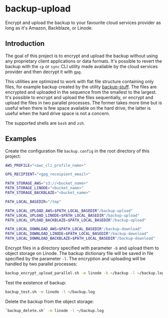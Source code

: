 backup-upload
==========

Encrypt and upload the backup to your favourite cloud services provider as long as it's Amazon, Backblaze, or Linode.

Introduction
---------

The goal of this project is to encrypt and upload the backup without using any proprietary client applications or data formats. It's possible to revert the backup with the `cp` or `sync` CLI utility made available by the cloud services provider and then decrypt it with `gpg`.

This utilities are optimized to work with flat file structure containing only files, for example backup created by the utility [backup-stuff](). The files are encrypted and uploaded in the sequence from the smallest to the largest. It's possible to encrypt and upload the files sequentially, or encrypt and upload the files in two parallel processes. The former takes more time but is useful when there is few space available on the hard drive, the latter is useful when the hard drive space is not a concern. 

The supported shells are `bash` and `zsh`.

Examples
---------

Create the configuration file `backup.config` in the root directory of this project:

```bash
AWS_PROFILE="<awc_cli_profile_name>"

GPG_RECIPIENT="<gpg_receipient_email>"

PATH_STORAGE_AWS="s3://<bucket_name>"
PATH_STORAGE_LINODE="<bucket_name>"
PATH_STORAGE_BACKBLAZE="<bucket_name>"

PATH_LOCAL_BASEDIR="/tmp"

PATH_LOCAL_UPLOAD_AWS=$PATH_LOCAL_BASEDIR"/backup-upload"
PATH_LOCAL_UPLOAD_LINODE=$PATH_LOCAL_BASEDIR"/backup-upload"
PATH_LOCAL_UPLOAD_BACKBLAZE=$PATH_LOCAL_BASEDIR"/backup-upload"

PATH_LOCAL_DOWNLOAD_AWS=$PATH_LOCAL_BASEDIR"/backup-download"
PATH_LOCAL_DOWNLOAD_LINODE=$PATH_LOCAL_BASEDIR"/backup-download"
PATH_LOCAL_DOWNLOAD_BACKBLAZE=$PATH_LOCAL_BASEDIR"/backup-download"
```

Encrypt files in a directory specified with parameter `-b` and upload them to object storage on Linode. The backup dictionary file will be saved in file specified by the parameter `-l`. The encryption and uploading will be handled by two parallel processes:
```bash
backup_encrypt_upload_parallel.sh -m linode -b ~/backup -l ~/backup.log
```
Test the existence of backup:
```bash
backup_test.sh -m linode -l ~/backup.log
```
Delete the backup from the object storage:
```bash
`backup_delete.sh` -m linode -l ~/backup.log
```
